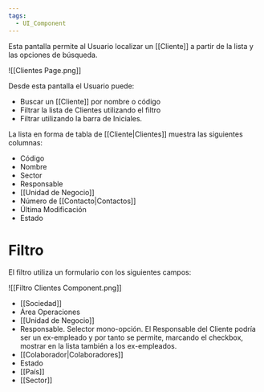 ```yaml
---
tags:
  - UI_Component
---
```


Esta pantalla permite al Usuario localizar un [[Cliente]] a partir de la lista y las opciones de búsqueda. 

![[Clientes Page.png]]

Desde esta pantalla el Usuario puede:
- Buscar un [[Cliente]] por nombre o código
- Filtrar la lista de Clientes utilizando el filtro
- Filtrar utilizando la barra de Iniciales. 

La lista en forma de tabla de [[Cliente|Clientes]] muestra las siguientes columnas:
- Código
- Nombre
- Sector
- Responsable
- [[Unidad de Negocio]]
- Número de  [[Contacto|Contactos]]
- Última Modificación
- Estado

# Filtro
El filtro utiliza un formulario con los siguientes campos:

![[Filtro Clientes Component.png]]

- [[Sociedad]]
- Área Operaciones
- [[Unidad de Negocio]]
- Responsable. Selector mono-opción. El Responsable del Cliente podría ser un ex-empleado y por tanto se permite, marcando el checkbox, mostrar en la lista también a los ex-empleados. 
- [[Colaborador|Colaboradores]]
- Estado
- [[País]]
- [[Sector]]

